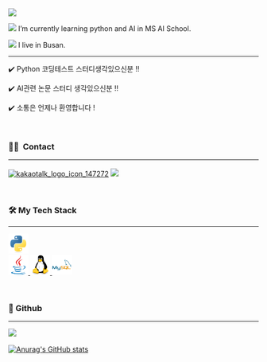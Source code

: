 <img src="https://capsule-render.vercel.app/api?type=wave&color=auto&height=300&section=header&text=Hoki%Nam&fontSize=90" align="center" width="1500px"/>


<p><img src="https://raw.githubusercontent.com/iampavangandhi/iampavangandhi/master/gifs/Hi.gif" width="30px"> I’m currently learning python and AI in MS AI School.</p>
<p><img src="https://raw.githubusercontent.com/iampavangandhi/iampavangandhi/master/gifs/Hi.gif" width="30px"> I live in Busan.</p>
<hr>
<p>✔️ Python 코딩테스트 스터디생각있으신분 !!</p>
<p>✔️ AI관련 논문 스터디 생각있으신분 !!</p>
<p>✔️ 소통은 언제나 환영합니다 !</p>

<br>

### 🤝🏻 &nbsp;Contact<hr>
  [![kakaotalk_logo_icon_147272](https://user-images.githubusercontent.com/48282708/196000143-6a76cf14-990f-4c37-8f75-8d64a4ed62a2.png)](https://open.kakao.com/o/sidFV5He)
  <a href="mailto:skaghrl0@gmail.com" target="_blank"><img src="https://img.shields.io/badge/-skaghrl0@gmail.com-D14836?style=flat&logo=Gmail&logoColor=white"/></a>

<br>

<h3>🛠 My Tech Stack</h3><hr>
<!-- <img src="https://img.shields.io/badge/Python-2496ED?style=flat&logo=#3776AB&logoColor=white"/> -->

<a href="https://www.python.org" target="_blank"> <img src="https://raw.githubusercontent.com/devicons/devicon/master/icons/python/python-original.svg" alt="python" width="40" height="40"/> </a><br>
<a href="https://www.java.com" target="_blank"> <img src="https://raw.githubusercontent.com/devicons/devicon/master/icons/java/java-original.svg" alt="java" width="40" height="40"/> </a>
<a href="https://www.linux.org/" target="_blank"> <img src="https://raw.githubusercontent.com/devicons/devicon/master/icons/linux/linux-original.svg" alt="linux" width="40" height="40"/> </a>
<a href="https://www.mysql.com/" target="_blank"> <img src="https://raw.githubusercontent.com/devicons/devicon/master/icons/mysql/mysql-original-wordmark.svg" alt="mysql" width="40" height="40"/> </a>

<br>
<h3>📜 Github</h3><hr>

<img src="https://github-readme-stats.vercel.app/api/top-langs/?username=NamHoKi&layout=compact&hide=python" />

[![Anurag's GitHub stats](https://github-readme-stats.vercel.app/api?username=NamHoKi&show_icons=true&theme=chartreuse-dark)](https://github.com//github-readme-stats)

<br>


<!--
**NamHoKi/NamHoKi** is a ✨ _special_ ✨ repository because its `README.md` (this file) appears on your GitHub profile.

Here are some ideas to get you started:

- 🔭 I’m currently working on ...
- 🌱 I’m currently learning ...
- 👯 I’m looking to collaborate on ...
- 🤔 I’m looking for help with ...
- 💬 Ask me about ...
- 📫 How to reach me: ...
- 😄 Pronouns: ...
- ⚡ Fun fact: ...
-->
